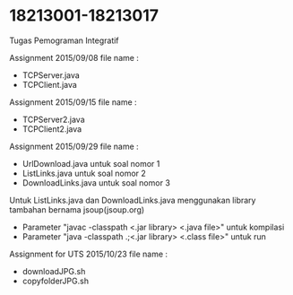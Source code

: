 # 18213001-18213017
Tugas Pemograman Integratif


Assignment 2015/09/08
file name :
 - TCPServer.java
 - TCPClient.java

Assignment 2015/09/15
file name :
 - TCPServer2.java
 - TCPClient2.java

Assignment 2015/09/29
file name :
 - UrlDownload.java     untuk soal nomor 1
 - ListLinks.java       untuk soal nomor 2
 - DownloadLinks.java   untuk soal nomor 3

Untuk ListLinks.java dan DownloadLinks.java menggunakan library tambahan bernama jsoup(jsoup.org)
 - Parameter "javac -classpath <.jar library> <.java file>" untuk kompilasi
 - Parameter "java -classpath .;<.jar library> <.class file>" untuk run

Assignment for UTS 2015/10/23
file name :
 - downloadJPG.sh
 - copyfolderJPG.sh
